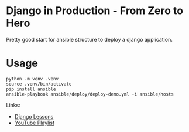 # Django in Production - From Zero to Hero

Pretty good start for ansible structure  to deploy a django application.

Usage
=======

    python -m venv .venv
    source .venv/bin/activate
    pip install ansible
    ansible-playbook ansible/deploy/deploy-demo.yml -i ansible/hosts


Links:
* [Django Lessons](https://django-lessons.com)
* [YouTube Playlist](https://www.youtube.com/watch?v=JzUwiux2YRo&list=PLlM3i4cwc8zBRQOGXuLrCLNfpVOuVLuwZ)
